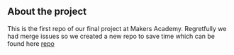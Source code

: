 ## About the project
This is the first repo of our final project at Makers Academy. Regretfully we had merge issues so we created a new repo to save time which can be found here [repo](https://github.com/fabjab86/FEMO1)






